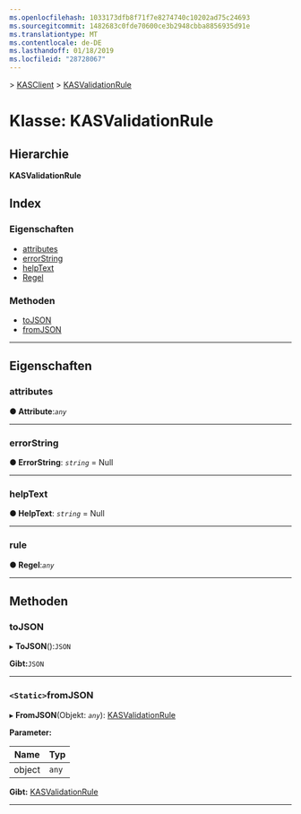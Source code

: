 ```yaml
---
ms.openlocfilehash: 1033173dfb8f71f7e8274740c10202ad75c24693
ms.sourcegitcommit: 1482683c0fde70600ce3b2948cbba8856935d91e
ms.translationtype: MT
ms.contentlocale: de-DE
ms.lasthandoff: 01/18/2019
ms.locfileid: "28728067"
---
```

[](../README.md) > [KASClient](../modules/kasclient.md) > [KASValidationRule](../classes/kasclient.kasvalidationrule.md)

# <a name="class-kasvalidationrule"></a>Klasse: KASValidationRule

## <a name="hierarchy"></a>Hierarchie

**KASValidationRule**

## <a name="index"></a>Index 

### <a name="properties"></a>Eigenschaften

* [attributes](kasclient.kasvalidationrule.md#attributes)
* [errorString](kasclient.kasvalidationrule.md#errorstring)
* [helpText](kasclient.kasvalidationrule.md#helptext)
* [Regel](kasclient.kasvalidationrule.md#rule)
### <a name="methods"></a>Methoden

* [toJSON](kasclient.kasvalidationrule.md#tojson)
* [fromJSON](kasclient.kasvalidationrule.md#fromjson)

---

## <a name="properties"></a>Eigenschaften

<a id="attributes"></a>

###  <a name="attributes"></a>attributes

**● Attribute**:*`any`*

___

<a id="errorstring"></a>

###  <a name="errorstring"></a>errorString

**● ErrorString**: *`string`* = Null

___

<a id="helptext"></a>

###  <a name="helptext"></a>helpText

**● HelpText**: *`string`* = Null

___

<a id="rule"></a>

###  <a name="rule"></a>rule

**● Regel**:*`any`*

___

## <a name="methods"></a>Methoden

<a id="tojson"></a>

###  <a name="tojson"></a>toJSON

▸ **ToJSON**():`JSON`

**Gibt:**`JSON`

___

<a id="fromjson"></a>

### <a name="static-fromjson"></a>`<Static>`fromJSON

▸ **FromJSON**(Objekt: *`any`*): [KASValidationRule](kasclient.kasvalidationrule.md)

**Parameter:**

| Name | Typ |
| ------ | ------ |
| object | `any` |

**Gibt:** [KASValidationRule](kasclient.kasvalidationrule.md)

___

